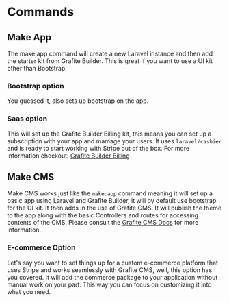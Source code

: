 # Commands

## Make App

The make app command will create a new Laravel instance and then add the starter kit from Grafite Builder. This is great if you want to use a UI kit other than Bootstrap.

### Bootstrap option
You guessed it, also sets up bootstrap on the app.

### Saas option
This will set up the Grafite Builder Billing kit, this means you can set up a subscription with your app and mamage your users. It uses `laravel/cashier` and is ready to start working with Stripe out of the box. For more information checkout: [Grafite Builder Billing](https://docs.grafite.ca/builder/billing)


## Make CMS

Make CMS works just like the `make:app` command meaning it will set up a basic app using Laravel and Grafite Builder, it will by default use bootstrap for the UI kit. It then adds in the use of Grafite CMS. It will publish the theme to the app along with the basic Controllers and routes for accessing contents of the CMS. Please consult the [Grafite CMS Docs](https://docs.grafite.ca/cms) for more information.

### E-commerce Option

Let's say you want to set things up for a custom e-commerce platform that uses Stripe and works seamlessly with Grafite CMS, well, this option has you covered. It will add the commerce package to your application without manual work on your part. This way you can focus on customizing it into what you need.

